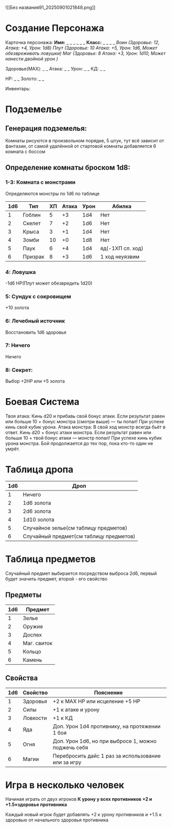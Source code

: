 ![[Без названия91_20250901021848.png]]
# Создание Персонажа

Карточка персонажа:
**Имя:** _ _ _ _ _ _
**Класс:** _ _ _ _
*Воин (Здоровье: 12, Атака: +4, Урон: 1d8)*
*Плут (Здоровье: 10 Атака: +5, Урон: 1d6, Может обезвреживать ловушки)* 
*Маг (Здоровье: 8 Атака: +3, Урон: 1d10, Может нанести двойной урон )*

Здоровье(MAX): _ _
Атака: _ _
Урон: _ _
КД: _ _

HP: _ _
Золото: _ _

Инвентарь: 
`                                                                                                            `

# Подземелье

## Генерация подземелья:

Комнаты рисуются в произвольном порядке, 5 штук, тут всё зависит от фантазии, от самой удалённой от стартовой комнаты добавляется 6 комната с боссом
## Определение комнаты броском 1d8:
### 1-3: Комната с монстрами
Определяются монстры по 1d6 по таблице

| 1d6 | Тип     | ХП  | Атака | Урон | Абилка           |
| --- | ------- | --- | ----- | ---- | ---------------- |
| 1   | Гоблин  | 5   | +3    | 1d4  | Нет              |
| 2   | Скелет  | 7   | +2    | 1d6  | Нет              |
| 3   | Крыса   | 3   | +1    | 1d4  | Нет              |
| 4   | Зомби   | 10  | +0    | 1d8  | Нет              |
| 5   | Паук    | 6   | +4    | 1d4  | яд(-1ХП сл. ход) |
| 6   | Призрак | 8   | +3    | 1d6  | 1 ход неуязвим   |
### 4: Ловушка
  -1d6 HP(Плут может обезвредить 1d20)

### 5: Сундук с сокровищем
+10 золота

### 6: Лечебный источник
Восстановить 1d6 здоровья

### 7: Ничего
Ничего

### 8: Секрет:
Выбор +2HP или +5 золота

# Боевая Система

Твоя атака: Кинь d20 и прибавь свой бонус атаки.
  Если результат равен или больше 10 + бонус монстра (смотри выше) — ты попал!
  При успехе кинь свой кубик урона.
Атака монстра: В свой ход монстр всегда бьёт в ответ. Кинь d20 + бонус атаки монстра.
  Если результат равен или больше 10 + твой бонус атаки — монстр попал!
  При успехе кинь кубик урона монстра.
Бой продолжается до тех пор, пока кто-то один не умрёт.

# Таблица дропа


| 1d6 | Дроп                                    |
| --- | --------------------------------------- |
| 1   | Ничего                                  |
| 2   | 1d6 золота                              |
| 3   | 2d6 золота                              |
| 4   | 1d10 золота                             |
| 5   | Случайное зелье(см таблицу предметов)   |
| 6   | Случайный предмет(см таблицу предметов) |

# Таблица предметов

Случайный предмет выбирается посредством выброса 2d6, первый будет значить предмет, второй - его свойство

## Предметы

| 1d6 | Предмет     |
| --- | ----------- |
| 1   | Зелье       |
| 2   | Оружие      |
| 3   | Доспех      |
| 4   | Маг. свиток |
| 5   | Кольцо      |
| 6   | Камень      |
## Свойства


| 1d6 | Свойство | Пояснение                                           |
| --- | -------- | --------------------------------------------------- |
| 1   | Здоровья | +2 к MAX HP или исцеление +5 HP                     |
| 2   | Силы     | +1 к атаке и урону                                  |
| 3   | Ловкости | +1 к КД                                             |
| 4   | Яда      | Доп. Урон 1d4 противнику, на протяжении 1 боя       |
| 5   | Огня     | Доп. Урон 1d6, но при выбросе 1, можно поджечь себя |
| 6   | Магии    | Перебросить дайс 1 раз за использование или за игру |
# Игра в несколько человек

Начиная играть от двух игроков
**К урону у всех противников +2 и +1.5×здоровье противника**

Каждый новый игрок будет добавлять +2 к урону противников и +1.5 к здоровью от начального здоровья противника

